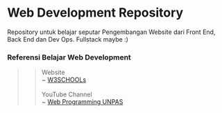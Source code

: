 # Web Development Repository
Repository untuk belajar seputar Pengembangan Website dari Front End, Back End dan Dev Ops. Fullstack maybe :)
### Referensi Belajar Web Development <br>
>> Website <br>
~ <a href="https://w3schools.com" target="_blank">W3SCHOOLs</a> <br><br>
>> YouTube Channel <br>
~ <a href="https://youtube.com/webprogrammingunpas">Web Programming UNPAS</a>
